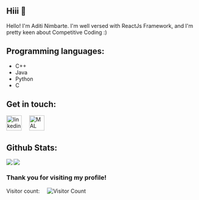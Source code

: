 
## Hiii 👋


Hello! I'm Aditi Nimbarte. I'm well versed with ReactJs Framework, and I'm pretty keen about Competitive Coding :)



## Programming  languages:
- C++
- Java
- Python
- C

<!-- 
You can find me on [![Twitter][1.2]][1], or on [![LinkedIn][2.2]][2].
[1.2]: http://i.imgur.com/wWzX9uB.png (twitter icon without padding)
[2.2]: https://raw.githubusercontent.com/MartinHeinz/MartinHeinz/master/linkedin-3-16.png (LinkedIn icon without padding)
[1]: https://twitter.com/Martin_Heinz_
[2]: https://in.linkedin.com/in/aditinimbarte341/
[![LinkedIn Badge](https://img.shields.io/badge/LinkedIn-Profile-informational?style=flat&logo=linkedin&logoColor=white&color=0D76A8)](https://www.linkedin.com/in/braydon-coyer/)
-->

## Get in touch:
[<img src='https://cdn.jsdelivr.net/npm/simple-icons@3.0.1/icons/linkedin.svg' alt='linkedin' height='40'>](https://in.linkedin.com/in/aditinimbarte341/) &nbsp; &nbsp; [<img src='https://cdn.worldvectorlogo.com/logos/hackerrank.svg' alt='MAL' height='40'>](https://www.hackerrank.com/1707prash)


## Github Stats:

<!-- ![Aditi's GitHub stats](https://github-readme-stats.vercel.app/api?username=adinimbarte&show_icons=true&theme=great-gatsby&count_private=true) &nbsp; &nbsp;
[![Top Langs](https://github-readme-stats.vercel.app/api/top-langs/?username=adinimbarte&theme=vision-friendly-dark&layout=compact)] -->
<img align="left" src="https://github-readme-stats.vercel.app/api?username=adinimbarte&show_icons=true&theme=great-gatsby&count_private=true&line_height=20" >
<img align="center" src="https://github-readme-stats.vercel.app/api/top-langs/?username=adinimbarte&theme=vision-friendly-dark&layout=compact&card_width=250" >

<br />

### Thank you for visiting my profile!

Visitor count: &nbsp; &nbsp; ![Visitor Count](https://profile-counter.glitch.me/adinimbarte/count.svg)
